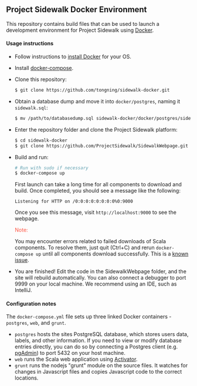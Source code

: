 ## Project Sidewalk Docker Environment

This repository contains build files that can be used to launch a development environment for Project Sidewalk using [Docker](https://www.docker.com/).

#### Usage instructions

* Follow instructions to [install Docker](https://docs.docker.com/engine/installation/) for your OS.
* Install [docker-compose](https://docs.docker.com/compose/).
* Clone this repository:

  ```bash
  $ git clone https://github.com/tongning/sidewalk-docker.git
  ```
* Obtain a database dump and move it into `docker/postgres`, naming it `sidewalk.sql`:

  ```bash
  $ mv /path/to/databasedump.sql sidewalk-docker/docker/postgres/sidewalk.sql
  ```
* Enter the repository folder and clone the Project Sidewalk platform:

  ```bash
  $ cd sidewalk-docker
  $ git clone https://github.com/ProjectSidewalk/SidewalkWebpage.git
  ```
* Build and run:

  ```bash
  # Run with sudo if necessary
  $ docker-compose up
  ```
  First launch can take a long time for all components to download and build. Once completed, you should see a message like the following:
  ```
  Listening for HTTP on /0:0:0:0:0:0:0:0%0:9000
  ```
  Once you see this message, visit `http://localhost:9000` to see the webpage.
  
  <font color="#FF5544">Note:</font>
  
  You may encounter errors related to failed downloads of Scala components. To resolve them, just quit (Ctrl+C) and rerun `docker-compose up` until all components download successfully. This is a [known issue](https://github.com/ProjectSidewalk/SidewalkWebpage/issues/483).
 * You are finished! Edit the code in the SidewalkWebpage folder, and  the site will rebuild automatically. You can also connect a debugger to port 9999 on your local machine. We recommend using an IDE, such as IntelliJ.
  
#### Configuration notes

The `docker-compose.yml` file sets up three linked Docker containers - `postgres`, `web`, and `grunt`.
* `postgres` hosts the sites PostgreSQL database, which stores users data, labels, and other information. If you need to view or modify database entries directly, you can do so by connecting a Postgres client (e.g. [pgAdmin](https://www.pgadmin.org/)) to port 5432 on your host machine.
* `web` runs the Scala web application using [Activator](https://www.lightbend.com/activator/download).
* `grunt` runs the nodejs "grunt" module on the source files. It watches for changes in Javascript files and copies Javascript code to the correct locations.

  
  
